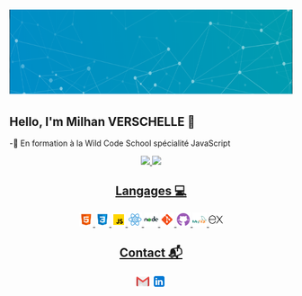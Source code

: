 <h1 align="center">
  <img width="100%" height="150px" src="./assets/baniere.png" alt="baniere" />
</h1>

## Hello, I'm Milhan VERSCHELLE  👋

<p>-💼 En formation à la Wild Code School spécialité JavaScript</p>

<div align="center">
  <a href="https://github.com/Pimpuss">
  <img height="150em" src="https://github-readme-stats.vercel.app/api?username=Pimpuss&show_icons=true&theme=buefy&include_all_commits=true&count_private=true"/>
  <img height="150em" src="https://github-readme-stats.vercel.app/api/top-langs/?username=Pimpuss&layout=compact&langs_count=7&theme=buefy"/>
</div >  
 

<div align="center">

## Langages 💻

  <div>
  <img width="25px" src="./assets/html5.svg" alt="HTML5">
  <img width="25px" src="./assets/css3.svg" alt="CSS3">
  <img width="25px" src="./assets/javascript.svg" alt="Javascript">
  <img width="25px" src="./assets/react.svg" alt="react">
  <img width="25px" src="./assets/nodedotjs.svg" alt="node">
  <img width="25px" src="./assets/git.svg" alt="git">
  <img width="25px" src="./assets/github.svg" alt="gihub">
  <img width="25px" src="./assets/mysql.svg" alt="mysql">
  <img width="25px" src="./assets/express.svg" alt="express">
  </div>

</div>

<div align="center">

## Contact 📬


<a href="mailto:milhan.verschelle@gmail.com"><img width="25px" src="./assets/gmail.svg" alt="gmail"></img></a>
<a href="https://www.linkedin.com/in/milhan-verschelle-049210177/"><img width="25px" src="./assets/linkedin.svg" alt="linkedin"></img></a>
</div>
